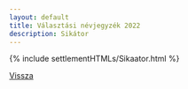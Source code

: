 ```yaml
---
layout: default
title: Választási névjegyzék 2022
description: Sikátor
---
```


{% include settlementHTMLs/Sikaator.html %}

[Vissza](./)